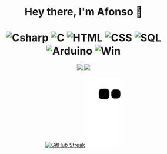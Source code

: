  <div align="center" style="display: inline_block"><br>
  <h1>Hey there, I'm Afonso 👋 <br>
    <br>
<img align="center" alt="Csharp" height="90" width="70" src="https://cdn.jsdelivr.net/gh/devicons/devicon/icons/csharp/csharp-original.svg" />
<img align="center" alt="C" height="90" width="70" src="https://cdn.jsdelivr.net/gh/devicons/devicon/icons/c/c-original.svg" />
<img align="center" alt="HTML" height="90" width="70" src="https://cdn.jsdelivr.net/gh/devicons/devicon/icons/html5/html5-original.svg" />
<img align="center" alt="CSS" height="90" width="70" src="https://cdn.jsdelivr.net/gh/devicons/devicon/icons/css3/css3-original.svg" />
<img align="center" alt="SQL" height="90" width="70" src="https://cdn.jsdelivr.net/gh/devicons/devicon/icons/mysql/mysql-original-wordmark.svg" />
<img align="center" alt="Arduino" height="90" width="70" src="https://cdn.jsdelivr.net/gh/devicons/devicon/icons/arduino/arduino-original.svg" />
<img align="center" alt="Win" height="90" width="70" src="https://cdn.jsdelivr.net/gh/devicons/devicon/icons/windows8/windows8-original.svg" />
</h1>
</div>

<div align="center">
  <a href="https://github.com/DreamOutLoud365">
  <img height="150em" src="https://github-readme-stats.vercel.app/api?username=DreamOutLoud365&show_icons=true&theme=radical&include_all_commits=true&count_private=true"/>
  <img height="150em" src="https://github-readme-stats.vercel.app/api/top-langs/?username=DreamOutLoud365&layout=compact&langs_count=7&theme=radical"/>
  <a href="https://github.com/DreamOutLoud365%22%3E
  <img height="180em" src="https://github-readme-stats.vercel.app/api?username=DreamOutLoud365&show_icons=true&theme=radical&include_all_commits=true&count_private=true%22/%3E
  <img height="180em" src="https://github-readme-stats.vercel.app/api/top-langs/?username=DreamOutLoud365&layout=compact&langs_count=7&theme=radical%22/%3E
</div>

  #

<div align="center" style="display: inline_block"><br>

[![GitHub Streak](http://github-readme-streak-stats.herokuapp.com/?user=DreamOutLoud365&theme=radical&hide_border=true&date_format=M%20j%5B%2C%20Y%5D)](https://git.io/streak-stats)
 ![Snake animation](https://github.com/DreamOutLoud365/DreamOutLoud365/blob/output/github-contribution-grid-snake.svg) 

